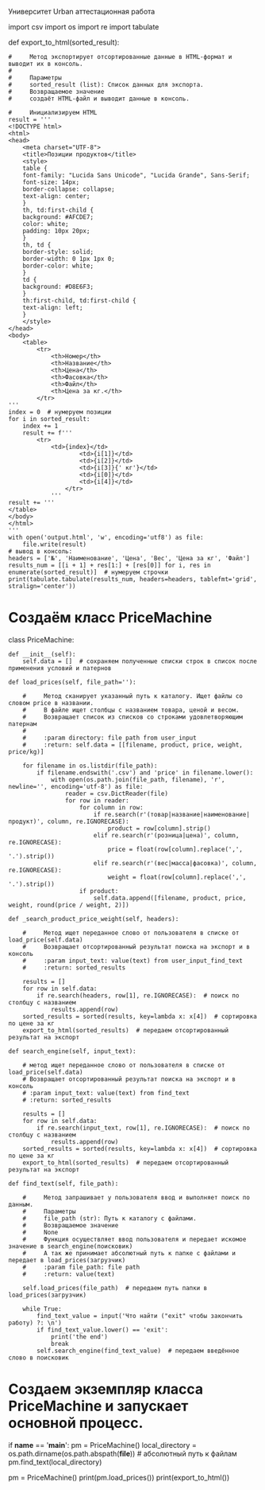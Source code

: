 Университет Urban аттестационная работа

import csv
import os
import re
import tabulate


def export_to_html(sorted_result):

    #     Метод экспортирует отсортированные данные в HTML-формат и выводит их в консоль.
    #
    #     Параметры
    #     sorted_result (list): Список данных для экспорта.
    #     Возвращаемое значение
    #     создаёт HTML-файл и выводит данные в консоль.

    #     Инициализируем HTML
    result = '''
    <!DOCTYPE html>
    <html>
    <head>
        <meta charset="UTF-8">
        <title>Позиции продуктов</title>
        <style>           
        table {
        font-family: "Lucida Sans Unicode", "Lucida Grande", Sans-Serif;
        font-size: 14px;
        border-collapse: collapse;
        text-align: center;
        }
        th, td:first-child {
        background: #AFCDE7;
        color: white;
        padding: 10px 20px;
        }
        th, td {
        border-style: solid;
        border-width: 0 1px 1px 0;
        border-color: white;
        }
        td {
        background: #D8E6F3;
        }
        th:first-child, td:first-child {
        text-align: left;
        }
        </style>           
    </head>
    <body>
        <table>
            <tr>
                <th>Номер</th>
                <th>Название</th>
                <th>Цена</th>
                <th>Фасовка</th>
                <th>Файл</th>
                <th>Цена за кг.</th>
            </tr>
    '''
    index = 0  # нумеруем позиции
    for i in sorted_result:
        index += 1
        result += f'''
            <tr>
                <td>{index}</td>
                        <td>{i[1]}</td>
                        <td>{i[2]}</td>
                        <td>{i[3]}{' кг'}</td>
                        <td>{i[0]}</td>
                        <td>{i[4]}</td>
                    </tr>
                '''
    result += '''
    </table>
    </body>
    </html>
    '''
    with open('output.html', 'w', encoding='utf8') as file:
        file.write(result)
    # вывод в консоль:
    headers = ['№', 'Наименование', 'Цена', 'Вес', 'Цена за кг', 'Файл']
    results_num = [[i + 1] + res[1:] + [res[0]] for i, res in enumerate(sorted_result)]  # нумеруем строчки
    print(tabulate.tabulate(results_num, headers=headers, tablefmt='grid', stralign='center'))
    

#     Создаём класс PriceMachine
class PriceMachine:

    def __init__(self):
        self.data = []  # сохраняем полученные списки строк в список после применения условий и патернов
    
    def load_prices(self, file_path=''):

        #     Метод сканирует указанный путь к каталогу. Ищет файлы со словом price в названии.
        #     В файле ищет столбцы с названием товара, ценой и весом.
        #     Возвращает список из списков со строками удовлетворяющим патернам
        #
        #     :param directory: file path from user_input
        #     :return: self.data = [[filename, product, price, weight, price/kg)]

        for filename in os.listdir(file_path):
            if filename.endswith('.csv') and 'price' in filename.lower():
                with open(os.path.join(file_path, filename), 'r', newline='', encoding='utf-8') as file:
                    reader = csv.DictReader(file)
                    for row in reader:
                        for column in row:
                            if re.search(r'(товар|название|наименование|продукт)', column, re.IGNORECASE):
                                product = row[column].strip()  
                            elif re.search(r'(розница|цена)', column, re.IGNORECASE):
                                price = float(row[column].replace(',', '.').strip())  
                            elif re.search(r'(вес|масса|фасовка)', column, re.IGNORECASE):
                                weight = float(row[column].replace(',', '.').strip())  
                        if product:
                            self.data.append([filename, product, price, weight, round(price / weight, 2)])
        
    def _search_product_price_weight(self, headers):

        #     Метод ищет переданное слово от пользователя в списке от load_price(self.data)
        #     Возвращает отсортированный результат поиска на экспорт и в консоль
        #     :param input_text: value(text) from user_input_find_text
        #     :return: sorted_results

        results = []
        for row in self.data:
            if re.search(headers, row[1], re.IGNORECASE):  # поиск по столбцу с названием
                results.append(row)
        sorted_results = sorted(results, key=lambda x: x[4])  # сортировка по цене за кг
        export_to_html(sorted_results)  # передаем отсортированный результат на экспорт

    def search_engine(self, input_text):

        # метод ищет переданное слово от пользователя в списке от load_price(self.data)
        # Возвращает отсортированный результат поиска на экспорт и в консоль
        # :param input_text: value(text) from find_text
        # :return: sorted_results

        results = []
        for row in self.data:
            if re.search(input_text, row[1], re.IGNORECASE):  # поиск по столбцу с названием
                results.append(row)
        sorted_results = sorted(results, key=lambda x: x[4])  # сортировка по цене за кг
        export_to_html(sorted_results)  # передаем отсортированный результат на экспорт

    def find_text(self, file_path):

        #     Метод запрашивает у пользователя ввод и выполняет поиск по данным.
        #     Параметры
        #     file_path (str): Путь к каталогу с файлами.
        #     Возвращаемое значение
        #     None
        #     Функция осуществляет ввод пользователя и передает искомое значение в search_engine(поисковик)
        #     А так же принимает абсолютный путь к папке с файлами и передает в load_prices(загрузчик)
        #     :param file_path: file path
        #     :return: value(text)

        self.load_prices(file_path)  # передаем путь папки в load_prices(загрузчик)

        while True:
            find_text_value = input('Что найти ("exit" чтобы закончить работу) ?: \n')
            if find_text_value.lower() == 'exit':
                print('the end')
                break
            self.search_engine(find_text_value)  # передаем введённое слово в поисковик


# Создаем экземпляр класса PriceMachine и запускает основной процесс.
if __name__ == '__main__':
    pm = PriceMachine()
    local_directory = os.path.dirname(os.path.abspath(__file__))  # абсолютный путь к файлам
    pm.find_text(local_directory)

    
pm = PriceMachine()
print(pm.load_prices())
print(export_to_html())  
